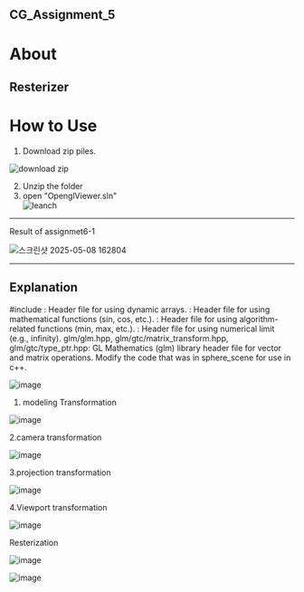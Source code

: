 ## CG_Assignment_5

About
===
Resterizer
---
How to Use
===
1. Download zip piles.  
   
![download zip](https://github.com/user-attachments/assets/3e76e9d2-5325-42a3-ba52-2bb3064c0a58)

2. Unzip the folder  
3. open "OpenglViewer.sln"  
![leanch](https://github.com/user-attachments/assets/1ed43ef3-d812-4b75-809d-fe1077eabf9b)
---
Result of assignmet6-1

![스크린샷 2025-05-08 162804](https://github.com/user-attachments/assets/3799856d-cd7b-4bec-a8ba-ffecbe26f1fa)

---
Explanation
---
#include
<vector>: Header file for using dynamic arrays.
<cmath>: Header file for using mathematical functions (sin, cos, etc.).
<algorithm>: Header file for using algorithm-related functions (min, max, etc.).
<limits>: Header file for using numerical limit (e.g., infinity).
glm/glm.hpp, glm/gtc/matrix_transform.hpp, glm/gtc/type_ptr.hpp: GL Mathematics (glm) library header file for vector and matrix operations.
Modify the code that was in sphere_scene for use in c++.

![image](https://github.com/user-attachments/assets/4e22b99b-e849-47e0-80d5-cc334bac9b97)

1. modeling Transformation

![image](https://github.com/user-attachments/assets/568e61e2-50f1-4a41-8aee-25a6f40b9339)


2.camera transformation

![image](https://github.com/user-attachments/assets/4a37f260-8576-4ae7-8f2a-f81fdf3b918f)


3.projection transformation

![image](https://github.com/user-attachments/assets/27dfb0d3-04e7-4806-8874-bf1faaac971d)

4.Viewport transformation

![image](https://github.com/user-attachments/assets/e3798e3a-4e33-4073-bc77-d3d9ef89b95a)

Resterization

![image](https://github.com/user-attachments/assets/755f5975-aa82-4004-9d58-cd0c745dc35d)

![image](https://github.com/user-attachments/assets/23ac6121-27b5-49e5-b299-6bfe9dc0723a)

